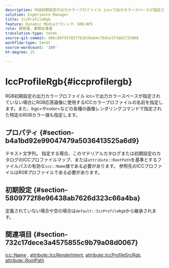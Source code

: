 ```yaml
---
description: RGB初期設定の出力カラープロファイル icc=で出力カラースペースが指定されていない場合にRGB応答画像に使用するICCカラープロファイルの名前を指定します。また、bgc=やcolor=などの各種の画像レンダリングコマンドで指定された特定のRGBカラー値も指定します。
solution: Experience Manager
title: IccProfileRgb
feature: Dynamic Mediaクラシック，SDK/API
role: 開発者、業務従事者
translation-type: tm+mt
source-git-commit: d0bc88f55f857762b3bab4c76d1e3f3dd2733d60
workflow-type: tm+mt
source-wordcount: '160'
ht-degree: 2%

---
```



# IccProfileRgb{#iccprofilergb}

RGB初期設定の出力カラープロファイル icc=で出力カラースペースが指定されていない場合にRGB応答画像に使用するICCカラープロファイルの名前を指定します。また、bgc=やcolor=などの各種の画像レンダリングコマンドで指定された特定のRGBカラー値も指定します。

## プロパティ {#section-b4a1bd92e99047479a5036413525a6d9}

テキスト文字列。 指定する場合、このマテリアルカタログまたは初期設定のカタログのICCプロファイルマップ、または`attribute::RootPath`を基準とするファイルパスの有効な`icc::Name`値である必要があります。 参照先のICCプロファイルはRGBプロファイルである必要があります。

## 初期設定 {#section-5809772f8e96438ab7626d323c66a4ba}

定義されていない場合や空の場合は`default::IccProfileRgb`から継承されます。

## 関連項目 {#section-732c17dece3a4575855c9b79a08d0067}

[icc::Name](../../../../../ir-api/material-cat/image-rendering-api-ref/c-ir-material-catalog/c-ir-icc-profile-map-reference/r-ir-name-icc.md#reference-7a293ede360e433782575f8f6a562ac2) ,  [attribute::IccRenderIntent](../../../../../ir-api/material-cat/image-rendering-api-ref/c-ir-material-catalog/c-ir-attributes-reference/r-ir-iccrenderintent.md#reference-3b80b7a4c25545a593c5076f318b5c40),  [attribute::IccProfileSrcRgb](../../../../../ir-api/material-cat/image-rendering-api-ref/c-ir-material-catalog/c-ir-attributes-reference/r-ir-iccprofilesrcrgb.md#reference-2fb0f7cfc6e74813b82cd98ae165bd49),  [attribute::RootPath](../../../../../ir-api/material-cat/image-rendering-api-ref/c-ir-material-catalog/c-ir-attributes-reference/r-ir-rootpath.md#reference-a4d7c96b62e14fcbad1740c702f160f3)
